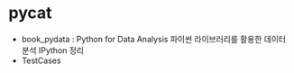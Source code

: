 pycat
=====

 * book_pydata : Python for Data Analysis 파이썬 라이브러리를 활용한 데이터 분석 IPython 정리
 * TestCases
